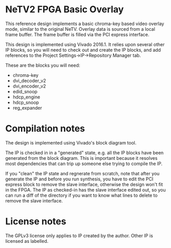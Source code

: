 # NeTV2 FPGA Basic Overlay

This reference design implements a basic chroma-key based video
overlay mode, similar to the original NeTV. Overlay data is sourced
from a local frame buffer. The frame buffer is filled via the PCI
express interface.

This design is implemented using Vivado 2016.1. It relies upon several
other IP blocks, so you will need to check out and create the IP blocks,
and add references to the Project Settings->IP->Repository Manager tab.

These are the blocks you will need:

* chroma-key
* dvi_decoder_v2
* dvi_encoder_v2
* edid_snoop
* hdcp_engine
* hdcp_snoop
* reg_expander

# Compilation notes

The design is implemented using Vivado's block diagram tool.

The IP is checked in in a "generated" state, e.g. all the IP blocks
have been generated from the block diagram. This is important because
it resolves most dependencies that can trip up someone else trying
to compile the IP.

If you "clean" the IP state and regnerate from scratch, note that
after you generate the IP and before you run synthesis, you have to
edit the PCI express block to remove the slave interface, otherwise
the design won't fit in the FPGA. The IP as checked-in has the slave
interface edited out, so you can run a diff of the directory if you
want to know what lines to delete to remove the slave interface.


# License notes

The GPLv3 license only applies to IP created by the author. Other IP
is licensed as labelled.